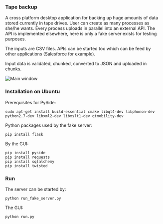 ### Tape backup ###

A cross platform desktop application for backing up huge amounts of data stored
currently in tape drives. User can create as many processes as she/he wants. 
Every process uploads in parallel into an external API. The API is implemented
elsewhere, here is only a fake server exists for testing purposes.

The inputs are CSV files. APIs can be started too which can be feed by other
applications (Salesforce for example).

Input data is validated, chunked, converted to JSON and uploaded in chunks.

![Main window](/screenshot/main.png?raw=true "Main window")

### Installation on Ubuntu ###

Prerequisites for PySide:

```
sudo apt-get install build-essential cmake libqt4-dev libphonon-dev python2.7-dev libxml2-dev libxslt1-dev qtmobility-dev
```

Python packages used by the fake server:

```
pip install flask
```

By the GUI:

```
pip install pyside
pip install requests
pip install sqlalchemy
pip install twisted

```

### Run ###

The server can be started by:
```
python run_fake_server.py

```

The GUI:
```
python run.py

```
